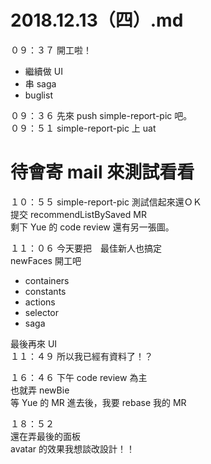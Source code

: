 # 2018.12.13（四）.md

０９：３７ 開工啦！  
 - 繼續做 UI
 - 串 saga
 - buglist

０９：３６ 先來 push simple-report-pic 吧。  
０９：５１ simple-report-pic 上 uat  
# 待會寄 mail 來測試看看

１０：５５ simple-report-pic 測試信起來還ＯＫ  
提交 recommendListBySaved MR  
剩下 Yue 的 code review 還有另一張圖。  

１１：０６ 今天要把　最佳新人也搞定  
newFaces 開工吧  
 - containers
 - constants
 - actions
 - selector
 - saga

最後再來 UI  
１１：４９ 所以我已經有資料了！？  

１６：４６ 下午 code review 為主  
也就弄 newBie  
等 Yue 的 MR 進去後，我要 rebase 我的 MR  

１８：５２  
還在弄最後的面板  
avatar 的效果我想談改設計！！  
